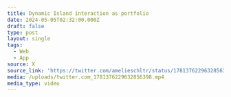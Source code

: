 ```yaml
---
title: Dynamic Island interaction as portfolio
date: 2024-05-05T02:32:00.000Z
draft: false
type: post
layout: single
tags:
  - Web
  - App
source: X
source_link: 'https://twitter.com/amelieschltr/status/1781376229632856398'
media: /uploads/twitter.com_1781376229632856398.mp4
media_type: video
---
```



